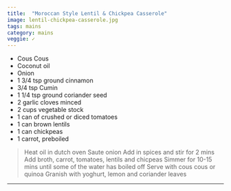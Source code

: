 ```yaml
---
title:  "Moroccan Style Lentil & Chickpea Casserole"
image: lentil-chickpea-casserole.jpg
tags: mains
category: mains
veggie: ✓
---
```


* Cous Cous
* Coconut oil
* Onion
* 1 3/4 tsp ground cinnamon
* 3/4 tsp Cumin
* 1 1/4 tsp ground coriander seed
* 2 garlic cloves minced
* 2 cups vegetable stock
* 1 can of crushed or diced tomatoes
* 1 can brown lentils
* 1 can chickpeas
* 1 carrot, preboiled


> Heat oil in dutch oven
> Saute onion
> Add in spices and stir for 2 mins
> Add broth, carrot, tomatoes, lentils and chicpeas
> Simmer for 10-15 mins until some of the water has boiled off
> Serve with cous cous or quinoa
> Granish with yoghurt, lemon and coriander leaves



---
